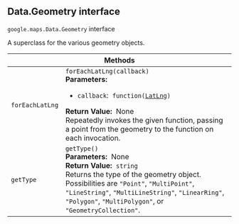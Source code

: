 <h2 id="Data.Geometry"> Data.Geometry interface </h2><p>
<code><span itemprop="path">google.maps</span>.<span itemprop="name">Data.Geometry</span></code>
interface
</p><p>A superclass for the various geometry objects.</p><div class="devsite-table-wrapper"><table class="methods responsive" summary="interface Data.Geometry - Methods">
<thead>
<tr><th colspan="2">Methods</th>
</tr></thead>
<tbody>
<tr id="Data.Geometry.forEachLatLng">
<td><code><span>forEachLatLng</span></code></td>
<td><div><code>forEachLatLng(callback)</code></div>
<div class="desc"><strong>Parameters:</strong>&nbsp; <ul>
<li><code>callback</code>:&nbsp; <code>function(<a href="https://github.com/amenadiel/google-maps-documentation/blob/master/docs/LatLng.md">LatLng</a>)</code></li>
</ul></div>
<div class="desc"><strong>Return Value:</strong>&nbsp; None</div>
<div class="desc">Repeatedly invokes the given function, passing a point from the geometry to the function on each invocation.</div></td>
</tr>
<tr id="Data.Geometry.getType">
<td><code><span>getType</span></code></td>
<td><div><code>getType()</code></div>
<div class="desc"><strong>Parameters:</strong>&nbsp; None</div>
<div class="desc"><strong>Return Value:</strong>&nbsp; <code>string</code></div>
<div class="desc">Returns the type of the geometry object. Possibilities are <code>"Point"</code>, <code>"MultiPoint"</code>, <code>"LineString"</code>, <code>"MultiLineString"</code>, <code>"LinearRing"</code>, <code>"Polygon"</code>, <code>"MultiPolygon"</code>, or <code>"GeometryCollection"</code>.</div></td>
</tr>
</tbody>
</table></div>